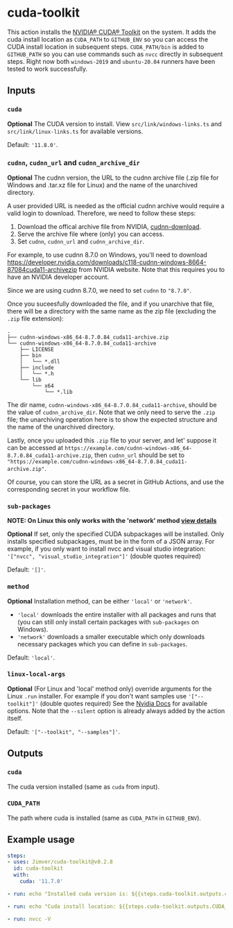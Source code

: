 # cuda-toolkit

This action installs the [NVIDIA® CUDA® Toolkit](https://developer.nvidia.com/cuda-toolkit) on the system. It adds the cuda install location as `CUDA_PATH` to `GITHUB_ENV` so you can access the CUDA install location in subsequent steps. `CUDA_PATH/bin` is added to `GITHUB_PATH` so you can use commands such as `nvcc` directly in subsequent steps. Right now both `windows-2019` and `ubuntu-20.04` runners have been tested to work successfully.

## Inputs

### `cuda`

**Optional** The CUDA version to install. View `src/link/windows-links.ts` and `src/link/linux-links.ts` for available versions.

Default: `'11.8.0'`.

### `cudnn`, `cudnn_url` and `cudnn_archive_dir`

**Optional** The cudnn version, the URL to the cudnn archive file (.zip file for Windows and .tar.xz file for Linux) and the name of the unarchived directory.

A user provided URL is needed as the official cudnn archive would require a valid login to download. Therefore, we need to follow these steps:

1. Download the offical archive file from NVIDIA, [cudnn-download](https://developer.nvidia.com/rdp/cudnn-download).
2. Serve the archive file where (only) you can access.
3. Set `cudnn`, `cudnn_url` and `cudnn_archive_dir`.

For example, to use cudnn 8.7.0 on Windows, you'll need to download https://developer.nvidia.com/downloads/c118-cudnn-windows-8664-87084cuda11-archivezip from NVIDIA website. Note that this requires you to have an NVIDIA developer account.

Since we are using cudnn 8.7.0, we need to set `cudnn` to `"8.7.0"`.

Once you suceesfully downloaded the file, and if you unarchive that file, there will be a directory with the same name as the zip file (excluding the `.zip` file extension):

```
.
├── cudnn-windows-x86_64-8.7.0.84_cuda11-archive.zip
└── cudnn-windows-x86_64-8.7.0.84_cuda11-archive
    ├── LICENSE
    ├── bin
    │   └── *.dll
    ├── include
    │   └── *.h
    └── lib
        └── x64
            └── *.lib
```

The dir name, `cudnn-windows-x86_64-8.7.0.84_cuda11-archive`, should be the value of `cudnn_archive_dir`. Note that we only need to serve the `.zip` file; the unarchiving operation here is to show the expected structure and the name of the unarchived directory.

Lastly, once you uploaded this `.zip` file to your server, and let' suppose it can be accessed at `https://example.com/cudnn-windows-x86_64-8.7.0.84_cuda11-archive.zip`, then `cudnn_url` should be set to `"https://example.com/cudnn-windows-x86_64-8.7.0.84_cuda11-archive.zip"`.

Of course, you can store the URL as a secret in GitHub Actions, and use the corresponding secret in your workflow file.

### `sub-packages`

**NOTE: On Linux this only works with the 'network' method [view details](#method)**

**Optional**
If set, only the specified CUDA subpackages will be installed.
Only installs specified subpackages, must be in the form of a JSON array. For example, if you only want to install nvcc and visual studio integration: `'["nvcc", "visual_studio_integration"]'` (double quotes required)

Default: `'[]'`.

### `method`

**Optional**
Installation method, can be either `'local'` or `'network'`.

- `'local'` downloads the entire installer with all packages and runs that (you can still only install certain packages with `sub-packages` on Windows).
- `'network'` downloads a smaller executable which only downloads necessary packages which you can define in `sub-packages`.

Default: `'local'`.

### `linux-local-args`

**Optional**
(For Linux and 'local' method only) override arguments for the Linux `.run` installer. For example if you don't want samples use `'["--toolkit"]'` (double quotes required)
See the [Nvidia Docs](https://docs.nvidia.com/cuda/cuda-installation-guide-linux/index.html#runfile-advanced) for available options. Note that the `--silent` option is already always added by the action itself.

Default: `'["--toolkit", "--samples"]'`.

## Outputs

### `cuda`

The cuda version installed (same as `cuda` from input).

### `CUDA_PATH`

The path where cuda is installed (same as `CUDA_PATH` in `GITHUB_ENV`).

## Example usage

```yaml
steps:
- uses: Jimver/cuda-toolkit@v0.2.8
  id: cuda-toolkit
  with:
    cuda: '11.7.0'

- run: echo "Installed cuda version is: ${{steps.cuda-toolkit.outputs.cuda}}"

- run: echo "Cuda install location: ${{steps.cuda-toolkit.outputs.CUDA_PATH}}"

- run: nvcc -V
```
